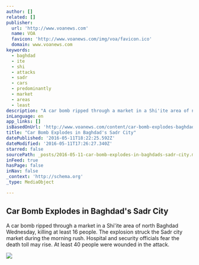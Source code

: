```yaml
---
author: []
related: []
publisher:
  url: 'http://www.voanews.com'
  name: VOA
  favicon: 'http://www.voanews.com/img/voa/favicon.ico'
  domain: www.voanews.com
keywords:
  - baghdad
  - ite
  - shi
  - attacks
  - sadr
  - cars
  - predominantly
  - market
  - areas
  - least
description: "A car bomb ripped through a market in a Shi'ite area of north Baghdad Wednesday, killing at least 16 people. The explosion struck the Sadr city market during the morning rush. Hospital and security officials fear the death toll may rise. At least 40 people were wounded in the attack."
inLanguage: en
app_links: []
isBasedOnUrl: 'http://www.voanews.com/content/car-bomb-explodes-baghdad-sadr-city/3324673.html'
title: "Car Bomb Explodes in Baghdad's Sadr City"
datePublished: '2016-05-11T18:22:25.592Z'
dateModified: '2016-05-11T17:26:27.340Z'
starred: false
sourcePath: _posts/2016-05-11-car-bomb-explodes-in-baghdads-sadr-city.md
inFeed: true
hasPage: false
inNav: false
_context: 'http://schema.org'
_type: MediaObject

---
```

<article style=""><h1>Car Bomb Explodes in Baghdad's Sadr City</h1><p>A car bomb ripped through a market in a Shi'ite area of north Baghdad Wednesday, killing at least 16 people. The explosion struck the Sadr city market during the morning rush. Hospital and security officials fear the death toll may rise. At least 40 people were wounded in the attack.</p><img src="http://gdb.voanews.com/DD236565-E7F7-4DE4-96A1-B5CF2A956D9C_mw1024_mh1024_s.png" /></article>